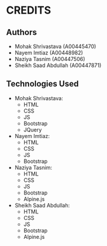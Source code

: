 # CREDITS

## Authors

-   Mohak Shrivastava (A00445470)
-   Nayem Imtiaz (A00448982)
-   Naziya Tasnim (A00447506)
-   Sheikh Saad Abdullah (A00447871)

## Technologies Used

-   Mohak Shrivastava:
    -   HTML
    -   CSS
    -   JS
    -   Bootstrap
    -   JQuery
-   Nayem Imtiaz:
    -   HTML
    -   CSS
    -   JS
    -   Bootstrap
-   Naziya Tasnim:
    -   HTML
    -   CSS
    -   JS
    -   Bootstrap
    -   Alpine.js
-   Sheikh Saad Abdullah:
    -   HTML
    -   CSS
    -   JS
    -   Bootstrap
    -   Alpine.js
